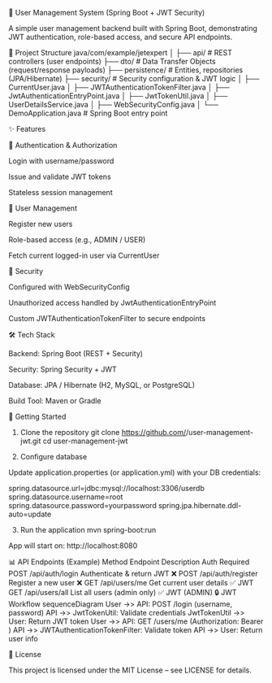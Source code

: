 👤 User Management System (Spring Boot + JWT Security)

A simple user management backend built with Spring Boot, demonstrating JWT authentication, role-based access, and secure API endpoints.

📂 Project Structure
java/com/example/jetexpert
│
├── api/                # REST controllers (user endpoints)
├── dto/                # Data Transfer Objects (request/response payloads)
├── persistence/        # Entities, repositories (JPA/Hibernate)
├── security/           # Security configuration & JWT logic
│   ├── CurrentUser.java
│   ├── JWTAuthenticationTokenFilter.java
│   ├── JwtAuthenticationEntryPoint.java
│   ├── JwtTokenUtil.java
│   ├── UserDetailsService.java
│   ├── WebSecurityConfig.java
│
└── DemoApplication.java # Spring Boot entry point

✨ Features

🔑 Authentication & Authorization

Login with username/password

Issue and validate JWT tokens

Stateless session management

👥 User Management

Register new users

Role-based access (e.g., ADMIN / USER)

Fetch current logged-in user via CurrentUser

🔐 Security

Configured with WebSecurityConfig

Unauthorized access handled by JwtAuthenticationEntryPoint

Custom JWTAuthenticationTokenFilter to secure endpoints

🛠️ Tech Stack

Backend: Spring Boot (REST + Security)

Security: Spring Security + JWT

Database: JPA / Hibernate (H2, MySQL, or PostgreSQL)

Build Tool: Maven or Gradle

🚀 Getting Started
1. Clone the repository
git clone https://github.com/<your-username>/user-management-jwt.git
cd user-management-jwt

2. Configure database

Update application.properties (or application.yml) with your DB credentials:

spring.datasource.url=jdbc:mysql://localhost:3306/userdb
spring.datasource.username=root
spring.datasource.password=yourpassword
spring.jpa.hibernate.ddl-auto=update

3. Run the application
mvn spring-boot:run


App will start on: http://localhost:8080

📊 API Endpoints (Example)
Method	Endpoint	Description	Auth Required
POST	/api/auth/login	Authenticate & return JWT	❌
POST	/api/auth/register	Register a new user	❌
GET	/api/users/me	Get current user details	✅ JWT
GET	/api/users/all	List all users (admin only)	✅ JWT (ADMIN)
🔒 JWT Workflow
sequenceDiagram
    User ->> API: POST /login (username, password)
    API ->> JwtTokenUtil: Validate credentials
    JwtTokenUtil ->> User: Return JWT token
    User ->> API: GET /users/me (Authorization: Bearer <token>)
    API ->> JWTAuthenticationTokenFilter: Validate token
    API ->> User: Return user info

📜 License

This project is licensed under the MIT License – see LICENSE
 for details.

